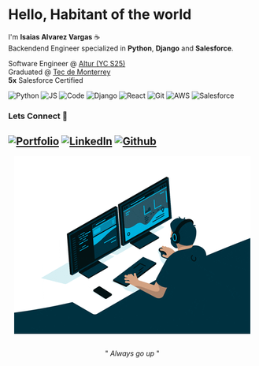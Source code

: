 # Hello, Habitant of the world

I'm **Isaias Alvarez Vargas** :coffee: </br>
Backendend Engineer specialized in **Python**, **Django** and **Salesforce**.

Software Engineer @ [Altur (YC S25)](https://altur.io) </br>
Graduated @ [Tec de Monterrey](https://tec.mx/es) </br>
**5x** Salesforce Certified

![Python](https://img.shields.io/badge/Code-Python-blue?style=for-the-badge&logo=python)
![JS](https://img.shields.io/badge/Code-JavaScript-%23F0DB4F?style=for-the-badge&logo=javascript)
![Code](https://img.shields.io/badge/Code-PostgreSQL-%230064a5?style=for-the-badge&logo=postgresql&logoColor=%23008bb9)
![Django](https://img.shields.io/badge/Framework-Django-%23092E20?style=for-the-badge&logo=django)
![React](https://img.shields.io/badge/Framework-React-%2361DBFB?style=for-the-badge&logo=react)
![Git](https://img.shields.io/badge/Tool-Git-%23F1502F?style=for-the-badge&logo=git)
![AWS](https://img.shields.io/badge/Cloud-AWS-%23FF9900?style=for-the-badge)
![Salesforce](https://img.shields.io/badge/Platform-Salesforce-%23009EDB?style=for-the-badge&logo=salesforce)

### Lets Connect :busts_in_silhouette:

[![Portfolio](https://img.shields.io/badge/Portfolio-Portfolio?style=flat&color=%2316DB65&link=https%3A%2F%2Fisvar.me)](https://isvar.me)
[![LinkedIn](https://img.shields.io/badge/LinkedIn-LinkedIn?style=flat&color=%230077B5&link=https%3A%2F%2Fwww.linkedin.com%2Fin%2Fisaias-alvarez-vargas-654935214%2F)](www.linkedin.com/in/isaias-alvarez-vargas-654935214)
[![Github](https://img.shields.io/badge/ongorio-Follow?style=social&logo=Github&label=Follow&link=https%3A%2F%2Fgithub.com%2Fongorio∂)](https://github.com/ongorio)
---
<div align="center">
    <img src="docs/gifs/codegif.gif" alt="Code Gif" align="center">
</div>

</br>
<p align="center">
    " <em>Always go up</em> "
</p>



